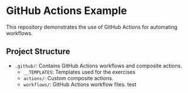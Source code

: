 # GitHub Actions Example

This repository demonstrates the use of GitHub Actions for automating workflows.

## Project Structure

- `.github/`: Contains GitHub Actions workflows and composite actions.
    - `__TEMPLATES`: Templates used for the exercises
    - `actions/`: Custom composite actions.
    - `workflows/`: GitHub Actions workflow files.
test